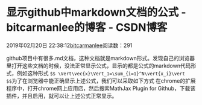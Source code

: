 
# 显示github中markdown文档的公式 - bitcarmanlee的博客 - CSDN博客


2019年02月20日 22:38:12[bitcarmanlee](https://me.csdn.net/bitcarmanlee)阅读数：291


github项目中有很多.md文档，这种文档就是markdown形式。发现自己的浏览器里打开这些文档的时候，没法正常显示公式，显示的都是公式的markdown代码形式，例如这种形式
`$$ \Vert\vec{x}\Vert_1=\sum_{i=1}^N\vert{x_i}\vert $$`为了在浏览器中能正确显示上述公式，我们可以采取如下方式
在chrome的扩展程序中，打开chrome网上应用店，然后搜索MathJax Plugin for Github，下载该插件，并且启用，就可以让上述公式正常显示。


